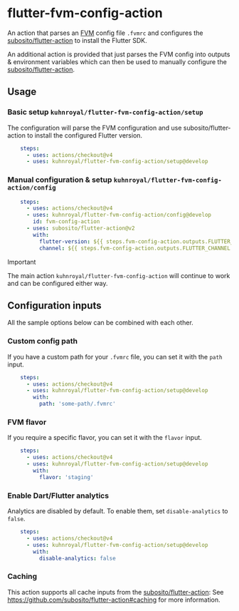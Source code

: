 # flutter-fvm-config-action

An action that parses an [FVM](https://github.com/leoafarias/fvm) config file `.fvmrc` and configures the [subosito/flutter-action](https://github.com/subosito/flutter-action)
to install the Flutter SDK.

An additional action is provided that just parses the FVM config into outputs & environment variables which 
can then be used to manually configure the [subosito/flutter-action](https://github.com/subosito/flutter-action).

## Usage

### Basic setup `kuhnroyal/flutter-fvm-config-action/setup`

The configuration will parse the FVM configuration and use subosito/flutter-action to install the configured Flutter version.

```yaml
    steps:
      - uses: actions/checkout@v4
      - uses: kuhnroyal/flutter-fvm-config-action/setup@develop
```

### Manual configuration & setup  `kuhnroyal/flutter-fvm-config-action/config`

```yaml
    steps:
      - uses: actions/checkout@v4
      - uses: kuhnroyal/flutter-fvm-config-action/config@develop
        id: fvm-config-action
      - uses: subosito/flutter-action@v2
        with:
          flutter-version: ${{ steps.fvm-config-action.outputs.FLUTTER_VERSION }}
          channel: ${{ steps.fvm-config-action.outputs.FLUTTER_CHANNEL }}
```

> [!IMPORTANT]  
> The main action `kuhnroyal/flutter-fvm-config-action` will continue to work and can be configured either way.

## Configuration inputs

All the sample options below can be combined with each other.

### Custom config path

If you have a custom path for your `.fvmrc` file, you can set it with the `path` input.

```yaml
    steps:
      - uses: actions/checkout@v4
      - uses: kuhnroyal/flutter-fvm-config-action/setup@develop
        with:
          path: 'some-path/.fvmrc'
```

### FVM flavor

If you require a specific flavor, you can set it with the `flavor` input.

```yaml
    steps:
      - uses: actions/checkout@v4
      - uses: kuhnroyal/flutter-fvm-config-action/setup@develop
        with:
          flavor: 'staging'
```

### Enable Dart/Flutter analytics

Analytics are disabled by default. To enable them, set `disable-analytics` to `false`.

```yaml
    steps:
      - uses: actions/checkout@v4
      - uses: kuhnroyal/flutter-fvm-config-action/setup@develop
        with:
          disable-analytics: false
```

### Caching

This action supports all cache inputs from the [subosito/flutter-action](https://github.com/subosito/flutter-action):
See https://github.com/subosito/flutter-action#caching for more information.
